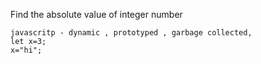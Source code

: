 Find the absolute value of integer number

```
javascritp - dynamic , prototyped , garbage collected,
let x=3;
x="hi";
```
